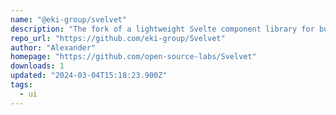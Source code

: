 ```yaml
---
name: "@eki-group/svelvet"
description: "The fork of a lightweight Svelte component library for building dynamic, node-based user interfaces"
repo_url: "https://github.com/eki-group/Svelvet"
author: "Alexander"
homepage: "https://github.com/open-source-labs/Svelvet"
downloads: 1
updated: "2024-03-04T15:18:23.900Z"
tags: 
  - ui
---
```

